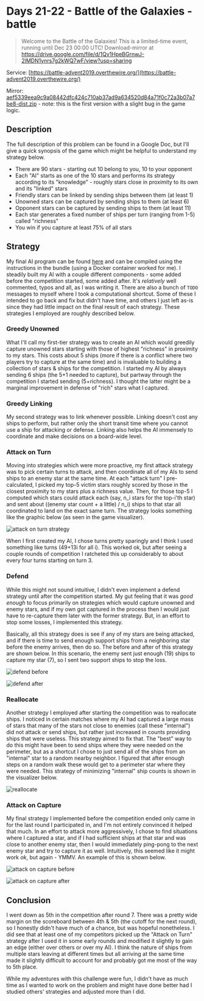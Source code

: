 # Days 21-22 - Battle of the Galaxies - battle

> Welcome to the Battle of the Galaxies! This is a limited-time event, running until Dec 23 00:00 UTC! Download-mirror at https://drive.google.com/file/d/1Qv1HpeBGrnwJ-2lMDN1ynrs7g2kWQ7wF/view?usp=sharing

Service: [https://battle-advent2019.overthewire.org/](https://battle-advent2019.overthewire.org/)

Mirror: [aef5339eea9c9a08442dfc424c710ab37ad9a634520d84a71f0c72a3b07a7be8-dist.zip](./static/aef5339eea9c9a08442dfc424c710ab37ad9a634520d84a71f0c72a3b07a7be8-dist.zip) - note: this is the first version with a slight bug in the game logic.

## Description

The full description of this problem can be found in a Google Doc, but I'll give a quick synopsis of the game which might be helpful to understand my strategy below.

* There are 90 stars - starting out 10 belong to you, 10 to your opponent
* Each "AI" starts as one of the 10 stars and performs its strategy according to its "knowledge" - roughly stars close in proximity to its own and its "linked" stars
* Friendly stars can be linked by sending ships between them (at least 1)
* Unowned stars can be captured by sending ships to them (at least 6)
* Opponent stars can be captured by sending ships to them (at least 11)
* Each star generates a fixed number of ships per turn (ranging from 1-5) called "richness"
* You win if you capture at least 75% of all stars

## Strategy

My final AI program can be found [here](./solutions/day21_ai.cc) and can be compiled using the instructions in the bundle (using a Docker container worked for me). I steadily built my AI with a couple different components - some added before the competition started, some added after. It's _relatively_ well commented, typos and all, as I was writing it. There are also a bunch of `TODO` messages to myself where I took a computational shortcut. Some of these I intended to go back and fix but didn't have time, and others I just left as-is since they had little impact on the final result of each strategy. These strategies I employed are roughly described below.

### Greedy Unowned

What I'll call my first-tier strategy was to create an AI which would greedily capture unowned stars starting with those of highest "richness" in proximity to my stars. This costs about 5 ships (more if there is a conflict where two players try to capture at the same time) and is invaluable to building a collection of stars & ships for the competition. I started my AI by always sending 6 ships (the 5+1 needed to capture), but partway through the competition I started sending (5+richness). I thought the latter might be a marginal improvement in defense of "rich" stars what I captured.

### Greedy Linking

My second strategy was to link whenever possible. Linking doesn't cost any ships to perform, but rather only the short transit time where you cannot use a ship for attacking or defense. Linking also helps the AI immensely to coordinate and make decisions on a board-wide level.

### Attack on Turn

Moving into strategies which were more proactive, my first attack strategy was to pick certain turns to attack, and then coordinate all of my AIs to send ships to an enemy star at the same time. At each "attack turn" I pre-calculated, I picked my top-5 victim stars roughly scored by those in the closest proximity to my stars plus a richness value. Then, for those top-5 I computed which stars could attack each (say, n\_i stars for the top-i'th star) and sent about ((enemy star count + a little) / n\_i) ships to that star all coordinated to land on the exact same turn. The strategy looks something like the graphic below (as seen in the game visualizer).

![attack on turn strategy](./images/day21_attack_on_turn_visual.png)

When I first created my AI, I chose turns pretty sparingly and I think I used something like turns (49+13i for all i). This worked ok, but after seeing a couple rounds of competition I ratcheted this up considerably to about every four turns starting on turn 3.

### Defend

While this might not sound intuitive, I didn't even implement a defend strategy until after the competition started. My gut feeling that it was _good enough_ to focus primarily on strategies which would capture unowned and enemy stars, and if my own got captured in the process then I would just have to re-capture them later with the former strategy. But, in an effort to stop some losses, I implemented this strategy.

Basically, all this strategy does is see if any of my stars are being attacked, and if there is time to send enough support ships from a neighboring star before the enemy arrives, then do so. The before and after of this strategy are shown below. In this scenario, the enemy sent just enough (19) ships to capture my star (7), so I sent two support ships to stop the loss.

![defend before](./images/day21_defend_before.png)

![defend after](./images/day21_defend_after.png)

### Reallocate

Another strategy I employed after starting the competition was to reallocate ships. I noticed in certain matches where my AI had captured a large mass of stars that many of the stars not close to enemies (call these "internal") did not attack or send ships, but rather just increased in counts providing ships that were useless. This strategy aimed to fix that. The "best" way to do this might have been to send ships where they were needed on the perimeter, but as a shortcut I chose to just send all of the ships from an "internal" star to a random nearby neighbor. I figured that after enough steps on a random walk these would get to a perimeter star where they were needed. This strategy of minimizing "internal" ship counts is shown in the visualizer below.

![reallocate](./images/day21_reallocate.png)

### Attack on Capture

My final strategy I implemented before the competition ended only came in for the last round I participated in, and I'm not entirely convinced it helped that much. In an effort to attack more aggressively, I chose to find situations where I captured a star, and if I had sufficient ships at that star and was close to another enemy star, then I would immediately ping-pong to the next enemy star and try to capture it as well. Intuitively, this seemed like it might work _ok_, but again - YMMV. An example of this is shown below.

![attack on capture before](./images/day23_attack_on_capture_before.png)

![attack on capture after](./images/day23_attack_on_capture_after.png)

## Conclusion

I went down as 5th in the competition after round 7. There was a pretty wide margin on the scoreboard between 4th & 5th (the cutoff for the next round), so I honestly didn't have much of a chance, but was hopeful nonetheless. I did see that at least one of my competitors picked up the "Attack on Turn" strategy after I used it in some early rounds and modified it slightly to gain an edge (either over others or over my AI). I think the nature of ships from multiple stars leaving at different times but all arriving at the same time made it slightly difficult to account for and probably got me most of the way to 5th place.

While my adventures with this challenge were fun, I didn't have as much time as I wanted to work on the problem and might have done better had I studied others' strategies and adjusted more than I did. 

